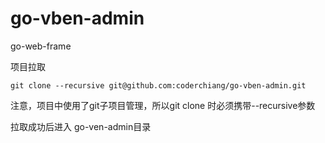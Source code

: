 # go-vben-admin
go-web-frame

项目拉取

`git clone --recursive git@github.com:coderchiang/go-vben-admin.git  `    

注意，项目中使用了git子项目管理，所以git clone 时必须携带--recursive参数

拉取成功后进入 go-ven-admin目录


